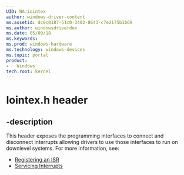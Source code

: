 ```yaml
---
UID: NA:iointex
author: windows-driver-content
ms.assetid: dc0c0187-51c0-3402-8643-c7e2175b1b69
ms.author: windowsdriverdev
ms.date: 05/09/18
ms.keywords: 
ms.prod: windows-hardware
ms.technology: windows-devices
ms.topic: portal
product:
-	Windows
tech.root: kernel
---
```


# Iointex.h header


## -description


This header exposes the programming interfaces to connect and disconnect interrupts allowing drivers to use those interfaces to run on downlevel systems. For more information, see:

- [Registering an ISR](https://docs.microsoft.com/en-us/windows-hardware/drivers/kernel/registering-an-isr)
- [Servicing Interrupts](https://docs.microsoft.com/en-us/windows-hardware/drivers/kernel/servicing-interrupts)

